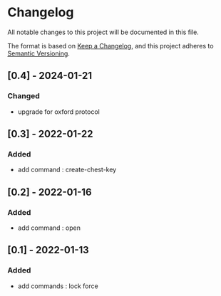 # Changelog
All notable changes to this project will be documented in this file.

The format is based on [Keep a Changelog](https://keepachangelog.com/en/1.0.0/),
and this project adheres to [Semantic Versioning](https://semver.org/spec/v2.0.0.html).

## [0.4] - 2024-01-21
### Changed
 - upgrade for oxford protocol

## [0.3] - 2022-01-22
### Added
 - add command : create-chest-key

## [0.2] - 2022-01-16
### Added
 - add command : open

## [0.1] - 2022-01-13
### Added
 - add commands : lock force

